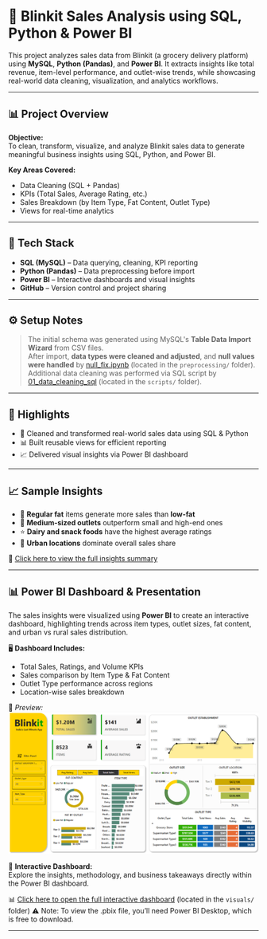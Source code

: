 # 🛒 Blinkit Sales Analysis using SQL, Python & Power BI

This project analyzes sales data from Blinkit (a grocery delivery platform) using **MySQL**, **Python (Pandas)**, and **Power BI**. It extracts insights like total revenue, item-level performance, and outlet-wise trends, while showcasing real-world data cleaning, visualization, and analytics workflows.

---

## 📊 Project Overview

**Objective:**  
To clean, transform, visualize, and analyze Blinkit sales data to generate meaningful business insights using SQL, Python, and Power BI.

**Key Areas Covered:**
- Data Cleaning (SQL + Pandas)
- KPIs (Total Sales, Average Rating, etc.)
- Sales Breakdown (by Item Type, Fat Content, Outlet Type)
- Views for real-time analytics

---

## 🧰 Tech Stack

- **SQL (MySQL)** – Data querying, cleaning, KPI reporting  
- **Python (Pandas)** – Data preprocessing before import  
- **Power BI** – Interactive dashboards and visual insights  
- **GitHub** – Version control and project sharing

---

## ⚙️ Setup Notes
> The initial schema was generated using MySQL's **Table Data Import Wizard** from CSV files.  
> After import, **data types were cleaned and adjusted**, and **null values were handled** by [null_fix.ipynb](./preprocessing/null_fix.ipynb) (located in the `preprocessing/` folder).  
> Additional data cleaning was performed via SQL script by [01_data_cleaning_sql](./preprocessing/01_data_cleaning_sql) (located in the `scripts/` folder).

---

## 🌟 Highlights

- 🚀 Cleaned and transformed real-world sales data using SQL & Python  
- 📊 Built reusable views for efficient reporting  
- 📈 Delivered visual insights via Power BI dashboard
---

## 📈 Sample Insights

- 🧈 **Regular fat** items generate more sales than **low-fat**  
- 🏬 **Medium-sized outlets** outperform small and high-end ones  
- ⭐ **Dairy and snack foods** have the highest average ratings  
- 📍 **Urban locations** dominate overall sales share  

📄 [Click here to view the full insights summary](./output/insights_summary.md)

---

## 📊 Power BI Dashboard & Presentation

The sales insights were visualized using **Power BI** to create an interactive dashboard, highlighting trends across item types, outlet sizes, fat content, and urban vs rural sales distribution.

🖥️ **Dashboard Includes:**
- Total Sales, Ratings, and Volume KPIs  
- Sales comparison by Item Type & Fat Content  
- Outlet Type performance across regions  
- Location-wise sales breakdown

📸 *Preview:*  
![Dashboard Preview](./visuals/dashboard_preview.png)

🎤 **Interactive Dashboard:**  
Explore the insights, methodology, and business takeaways directly within the Power BI dashboard.

📊 [Click here to open the full interactive dashboard](./visuals//Blinkit_Sales_Dashboard.pbix) (located in the `visuals/` folder)
⚠️ Note: To view the .pbix file, you’ll need Power BI Desktop, which is free to download.

---
